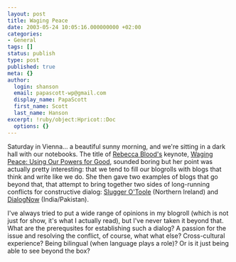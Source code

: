 ```yaml
---
layout: post
title: Waging Peace
date: 2003-05-24 10:05:16.000000000 +02:00
categories:
- General
tags: []
status: publish
type: post
published: true
meta: {}
author:
  login: shanson
  email: papascott-wp@gmail.com
  display_name: PapaScott
  first_name: Scott
  last_name: Hanson
excerpt: !ruby/object:Hpricot::Doc
  options: {}
---
```

<p>Saturday in Vienna... a beautiful sunny morning, and we're sitting in a dark hall with our notebooks. The title of <a title="what's in rebecca's pocket?" href="http://www.rebeccablood.net/">Rebecca Blood's</a> keynote, <a href="http://193.171.60.17:8080/blogtalk/Filer/filetree/presentations/wagingpeace.pdf">Waging Peace: Using Our Powers for Good</a>, sounded boring but her point was actually pretty interesting: that we tend to fill our blogrolls with blogs that think and write like we do. She then gave two examples of blogs that go beyond that, that attempt to bring together two sides of long-running conflicts for constructive dialog: <a title="Slugger O'Toole" href="http://www.sluggerotoole.com/">Slugger O'Toole</a> (Northern Ireland) and <a title="DialogNow || Open forum for discussing India-Pakistan relations" href="http://www.dialognow.org/">DialogNow</a> (India/Pakistan). </p>
<p>I've always tried to put a wide range of opinions in my blogroll (which is not just for show, it's what I actually read), but I've never taken it beyond that. What are the prerequsites for establishing such a dialog? A passion for the issue and resolving the conflict, of course, what what else? Cross-cultural experience? Being bilingual (when language plays a role)? Or is it just being able to see beyond the box?</p>
